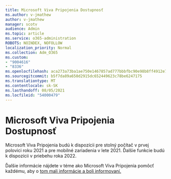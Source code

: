 ```yaml
---
title: Microsoft Viva Pripojenia Dostupnosť
ms.author: v-jmathew
author: v-jmathew
manager: scotv
audience: Admin
ms.topic: article
ms.service: o365-administration
ROBOTS: NOINDEX, NOFOLLOW
localization_priority: Normal
ms.collection: Adm_O365
ms.custom:
- "9004616"
- "8336"
ms.openlocfilehash: aca273a73ba1ae750e1467857ad777bbbfbc90e98b8ff4912e7acef498010221
ms.sourcegitcommit: b5f7da89a650d2915dc652449623c78be6247175
ms.translationtype: MT
ms.contentlocale: sk-SK
ms.lasthandoff: 08/05/2021
ms.locfileid: "54000479"
---
```

# <a name="microsoft-viva-connections-availability"></a>Microsoft Viva Pripojenia Dostupnosť

Microsoft Viva Pripojenia budú k dispozícii pre stolný počítač v prvej polovici roku 2021 a pre mobilné zariadenia v lete 2021. Ďalšie funkcie budú k dispozícii v priebehu roka 2022.

Ďalšie informácie nájdete v téme ako Microsoft Viva Pripojenia pomôcť každému, aby o [tom mali informácie a boli informovaní.](https://techcommunity.microsoft.com/t5/microsoft-viva-blog/microsoft-viva-connections-helps-everyone-to-stay-engaged-and/ba-p/2107009)
